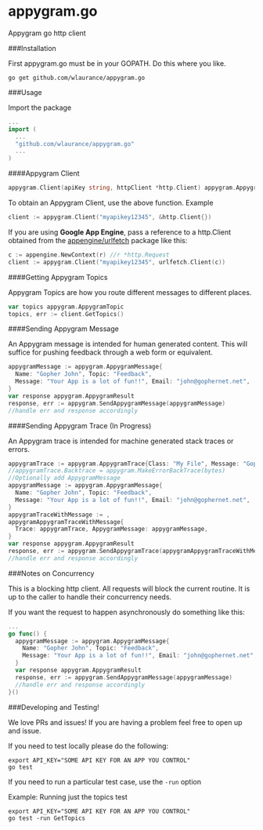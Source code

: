 appygram.go
===========

Appygram go http client


###Installation

First appygram.go must be in your GOPATH. Do this where you like.

```
go get github.com/wlaurance/appygram.go
```

###Usage

Import the package

```go
...
import (
  ...
  "github.com/wlaurance/appygram.go"
  ...
)
```

####Appygram Client

```go
appygram.Client(apiKey string, httpClient *http.Client) appygram.AppygramClient
```

To obtain an Appygram Client, use the above function. Example

```go
client := appygram.Client("myapikey12345", &http.Client{})
```

If you are using **Google App Engine**, pass a reference to a
http.Client obtained from the [appengine/urlfetch](https://developers.google.com/appengine/docs/go/urlfetch/)
package like this:

```go
c := appengine.NewContext(r) //r *http.Request
client := appygram.Client("myapikey12345", urlfetch.Client(c))
```

####Getting Appygram Topics

Appygram Topics are how you route different messages to different
places.

```go
var topics appygram.AppygramTopic
topics, err := client.GetTopics()
```

####Sending Appygram Message

An Appygram message is intended for human generated content. This will
suffice for pushing feedback through a web form or equivalent.

```go
appygramMessage := appygram.AppygramMessage{
  Name: "Gopher John", Topic: "Feedback",
  Message: "Your App is a lot of fun!!", Email: "john@gophernet.net",
}
var response appygram.AppygramResult
response, err := appygram.SendAppygramMessage(appygramMessage)
//handle err and response accordingly
```

####Sending Appygram Trace (In Progress)

An Appygram trace is intended for machine generated stack traces or
errors.

```go
appygramTrace := appygram.AppygramTrace{Class: "My File", Message: "Gophers"}
//appygramTrace.Backtrace = appygram.MakeErrorBackTrace(bytes)
//Optionally add AppygramMessage
appygramMessage := appygram.AppygramMessage{
  Name: "Gopher John", Topic: "Feedback",
  Message: "Your App is a lot of fun!!", Email: "john@gophernet.net",
}
appygramTraceWithMessage := ,
appygramAppygramTraceWithMessage{
  Trace: appygramTrace, AppygramMessage: appygramMessage,
}
var response appygram.AppygramResult
response, err := appygram.SendAppygramTrace(appygramAppygramTraceWithMessage)
//handle err and response accordingly
```

###Notes on Concurrency

This is a blocking http client. All requests will block the current
routine. It is up to the caller to handle their concurrency needs.

If you want the request to happen asynchronously do something like this:

```go
...
go func() {
  appygramMessage := appygram.AppygramMessage{
    Name: "Gopher John", Topic: "Feedback",
    Message: "Your App is a lot of fun!!", Email: "john@gophernet.net",
  }
  var response appygram.AppygramResult
  response, err := appygram.SendAppygramMessage(appygramMessage)
  //handle err and response accordingly
}()
```

###Developing and Testing!

We love PRs and issues! If you are having a problem feel free to open up
and issue.

If you need to test locally please do the following:

```
export API_KEY="SOME API KEY FOR AN APP YOU CONTROL"
go test
```

If you need to run a particular test case, use the `-run` option

Example: Running just the topics test

```
export API_KEY="SOME API KEY FOR AN APP YOU CONTROL"
go test -run GetTopics
```

